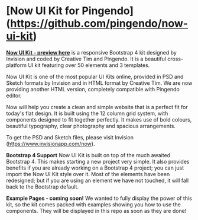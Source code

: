 # [Now UI Kit for Pingendo] (https://github.com/pingendo/now-ui-kit)


**[Now UI Kit - preview here](https://templates.pingendo.com/now-ui-kit/index.html)** is a responsive Bootstrap 4 kit designed by Invision and coded by Creative Tim and Pingendo. It is a beautiful cross-platform UI kit featuring over 50 elements and 3 templates.

Now UI Kit is one of the most popular UI Kits online, provided in PSD and Sketch formats by Invision and in HTML format by Creative Tim. We are now providing another HTML version, completely compatible with Pingendo editor.

Now will help you create a clean and simple website that is a perfect fit for today's flat design. It is built using the 12 column grid system, with components designed to fit together perfectly. It makes use of bold colours, beautiful typography, clear photography and spacious arrangements.

To get the PSD and Sketch files, please visit Invision (https://www.invisionapp.com/now).


**Bootstrap 4 Support**
Now UI Kit is built on top of the much awaited Bootstrap 4. This makes starting a new project very simple. It also provides benefits if you are already working on a Bootstrap 4 project; you can just import the Now UI Kit style over it. Most of the elements have been redesigned; but if you are using an element we have not touched, it will fall back to the Bootstrap default.

**Example Pages - coming soon!**
We wanted to fully display the power of this kit, so the kit comes packed with examples showing you how to use the components. They will be displayed in this repo as soon as they are done!
